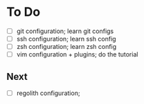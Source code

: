 # To Do 
- [ ] git configuration; learn git configs
- [ ] ssh configuration; learn ssh config
- [ ] zsh configuration; learn zsh config
- [ ] vim configuration + plugins; do the tutorial

## Next
- [ ] regolith configuration; 